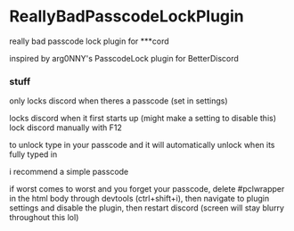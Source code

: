 # ReallyBadPasscodeLockPlugin
really bad passcode lock plugin for ***cord

inspired by arg0NNY's PasscodeLock plugin for BetterDiscord


### stuff

only locks discord when theres a passcode (set in settings)

locks discord when it first starts up (might make a setting to disable this)
lock discord manually with F12

to unlock type in your passcode and it will automatically unlock when its fully typed in

i recommend a simple passcode

if worst comes to worst and you forget your passcode, delete #pclwrapper in the html body through devtools (ctrl+shift+i), then navigate to plugin settings and disable the plugin, then restart discord (screen will stay blurry throughout this lol)
